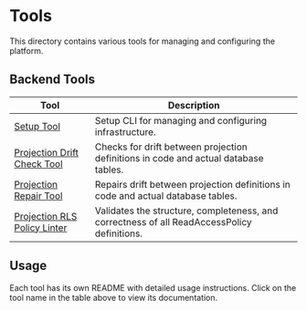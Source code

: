 # Tools

This directory contains various tools for managing and configuring the platform.

## Backend Tools

| Tool                                                             | Description                                                                                 |
|------------------------------------------------------------------|---------------------------------------------------------------------------------------------|
| [Setup Tool](setup/README.md)                                    | Setup CLI for managing and configuring infrastructure.                                      |
| [Projection Drift Check Tool](projections-drift-check/README.md) | Checks for drift between projection definitions in code and actual database tables.         |
| [Projection Repair Tool](projections-repair/README.md)           | Repairs drift between projection definitions in code and actual database tables.            |
| [Projection RLS Policy Linter](projections-lint/README.md)       | Validates the structure, completeness, and correctness of all ReadAccessPolicy definitions. |

## Usage

Each tool has its own README with detailed usage instructions. Click on the tool name in the table above to view its documentation.
